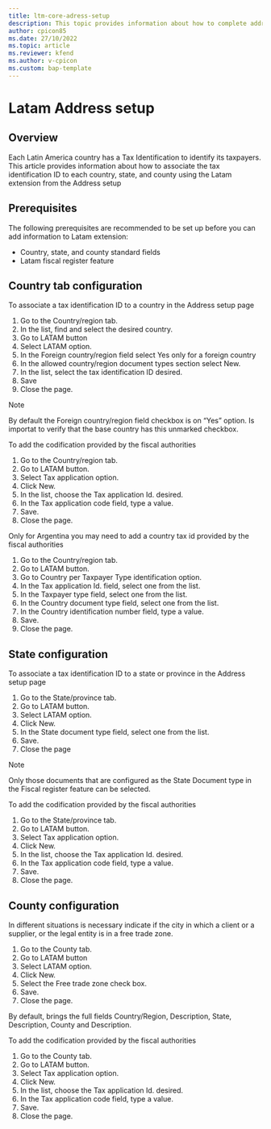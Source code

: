 ```yaml
--- 
title: ltm-core-adress-setup
description: This topic provides information about how to complete address setup´s Latam extension
author: cpicon85 
ms.date: 27/10/2022  
ms.topic: article
ms.reviewer: kfend
ms.author: v-cpicon 
ms.custom: bap-template
--- 
```


# Latam Address setup

## **Overview**
Each Latin America country has a Tax Identification to identify its taxpayers. This article provides information about how to associate the tax identification ID to each country, state, and county using the Latam extension from the Address setup

## **Prerequisites**
The following prerequisites are recommended to be set up before you can add information to Latam extension: 
- Country, state, and county standard fields
- Latam fiscal register feature

## **Country tab configuration**

To associate a tax identification ID to a country in the Address setup page
1.	Go to the Country/region tab.
2.	In the list, find and select the desired country.
3.	Go to LATAM button
4.	Select LATAM option.
5.	In the Foreign country/region field select Yes only for a foreign country
6.	In the allowed country/region document types section select New.
7.	In the list, select the tax identification ID desired.
8.  Save
9.	Close the page.

> [!NOTE]
> By default the Foreign country/region field checkbox is on “Yes” option. Is importat to verify that the base country has this unmarked checkbox.


To add the codification provided by the fiscal authorities

1.	Go to the Country/region tab.
2.	Go to LATAM button.
3.	Select Tax application option.
4.	Click New.
5.	In the list, choose the Tax application Id. desired.
6.	In the Tax application code field, type a value.
7.	Save.
8.	Close the page.

Only for Argentina you may need to add a country tax id provided by the fiscal authorities

1.  Go to the Country/region tab.
2.	Go to LATAM button.
3.	Go to Country per Taxpayer Type identification option.
4.	In the Tax application Id. field, select one from the list.
5.	In the Taxpayer type field, select one from the list.
6.	In the Country document type field, select one from the list.
7.	In the Country identification number field, type a value.
8.	Save.
9.	Close the page.


## **State configuration**

To associate a tax identification ID to a state or province in the Address setup page

1. Go to the State/province tab.
2. Go to LATAM button.
3. Select LATAM option.
4. Click New.
5. In the State document type field, select one from the list.
6. Save.
7. Close the page


> [!NOTE] 
> Only those documents that are configured as the State Document type  in the Fiscal register feature can be selected.

To add the codification provided by the fiscal authorities

1.	Go to the State/province tab.
2.	Go to LATAM button.
3.	Select Tax application option.
4.	Click New.
5.	In the list, choose the Tax application Id. desired.
6.	In the Tax application code field, type a value.
7.	Save.
8.	Close the page.


## **County configuration**

In different situations is necessary indicate if the city in which a client or a supplier, or the legal entity is in a free trade zone.

1.	Go to the County tab.
2.	Go to LATAM button
3.	Select LATAM option.
4.	Click New.
5.	Select the Free trade zone check box.
6.	Save.
7. Close the page.

By default, brings the full fields Country/Region, Description, State, Description, County and Description.

To add the codification provided by the fiscal authorities

1.	Go to the County tab.
2.	Go to LATAM button.
3.	Select Tax application option.
4.	Click New.
5.	In the list, choose the Tax application Id. desired.
6.	In the Tax application code field, type a value.
7.	Save.
8.	Close the page.
